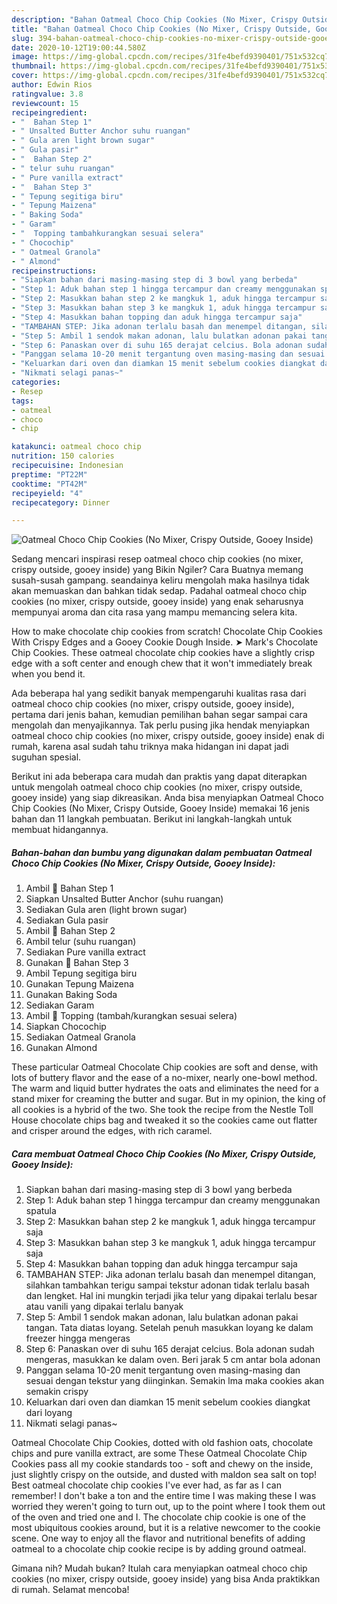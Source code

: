 ```yaml
---
description: "Bahan Oatmeal Choco Chip Cookies (No Mixer, Crispy Outside, Gooey Inside) | Cara Buat Oatmeal Choco Chip Cookies (No Mixer, Crispy Outside, Gooey Inside) Yang Enak dan Simpel"
title: "Bahan Oatmeal Choco Chip Cookies (No Mixer, Crispy Outside, Gooey Inside) | Cara Buat Oatmeal Choco Chip Cookies (No Mixer, Crispy Outside, Gooey Inside) Yang Enak dan Simpel"
slug: 394-bahan-oatmeal-choco-chip-cookies-no-mixer-crispy-outside-gooey-inside-cara-buat-oatmeal-choco-chip-cookies-no-mixer-crispy-outside-gooey-inside-yang-enak-dan-simpel
date: 2020-10-12T19:00:44.580Z
image: https://img-global.cpcdn.com/recipes/31fe4befd9390401/751x532cq70/oatmeal-choco-chip-cookies-no-mixer-crispy-outside-gooey-inside-foto-resep-utama.jpg
thumbnail: https://img-global.cpcdn.com/recipes/31fe4befd9390401/751x532cq70/oatmeal-choco-chip-cookies-no-mixer-crispy-outside-gooey-inside-foto-resep-utama.jpg
cover: https://img-global.cpcdn.com/recipes/31fe4befd9390401/751x532cq70/oatmeal-choco-chip-cookies-no-mixer-crispy-outside-gooey-inside-foto-resep-utama.jpg
author: Edwin Rios
ratingvalue: 3.8
reviewcount: 15
recipeingredient:
- "  Bahan Step 1"
- " Unsalted Butter Anchor suhu ruangan"
- " Gula aren light brown sugar"
- " Gula pasir"
- "  Bahan Step 2"
- " telur suhu ruangan"
- " Pure vanilla extract"
- "  Bahan Step 3"
- " Tepung segitiga biru"
- " Tepung Maizena"
- " Baking Soda"
- " Garam"
- "  Topping tambahkurangkan sesuai selera"
- " Chocochip"
- " Oatmeal Granola"
- " Almond"
recipeinstructions:
- "Siapkan bahan dari masing-masing step di 3 bowl yang berbeda"
- "Step 1: Aduk bahan step 1 hingga tercampur dan creamy menggunakan spatula"
- "Step 2: Masukkan bahan step 2 ke mangkuk 1, aduk hingga tercampur saja"
- "Step 3: Masukkan bahan step 3 ke mangkuk 1, aduk hingga tercampur saja"
- "Step 4: Masukkan bahan topping dan aduk hingga tercampur saja"
- "TAMBAHAN STEP: Jika adonan terlalu basah dan menempel ditangan, silahkan tambahkan terigu sampai tekstur adonan tidak terlalu basah dan lengket. Hal ini mungkin terjadi jika telur yang dipakai terlalu besar atau vanili yang dipakai terlalu banyak"
- "Step 5: Ambil 1 sendok makan adonan, lalu bulatkan adonan pakai tangan. Tata diatas loyang. Setelah penuh masukkan loyang ke dalam freezer hingga mengeras"
- "Step 6: Panaskan over di suhu 165 derajat celcius. Bola adonan sudah mengeras, masukkan ke dalam oven. Beri jarak 5 cm antar bola adonan"
- "Panggan selama 10-20 menit tergantung oven masing-masing dan sesuai dengan tekstur yang diinginkan. Semakin lma maka cookies akan semakin crispy"
- "Keluarkan dari oven dan diamkan 15 menit sebelum cookies diangkat dari loyang"
- "Nikmati selagi panas~"
categories:
- Resep
tags:
- oatmeal
- choco
- chip

katakunci: oatmeal choco chip 
nutrition: 150 calories
recipecuisine: Indonesian
preptime: "PT22M"
cooktime: "PT42M"
recipeyield: "4"
recipecategory: Dinner

---
```



![Oatmeal Choco Chip Cookies (No Mixer, Crispy Outside, Gooey Inside)](https://img-global.cpcdn.com/recipes/31fe4befd9390401/751x532cq70/oatmeal-choco-chip-cookies-no-mixer-crispy-outside-gooey-inside-foto-resep-utama.jpg)

Sedang mencari inspirasi resep oatmeal choco chip cookies (no mixer, crispy outside, gooey inside) yang Bikin Ngiler? Cara Buatnya memang susah-susah gampang. seandainya keliru mengolah maka hasilnya tidak akan memuaskan dan bahkan tidak sedap. Padahal oatmeal choco chip cookies (no mixer, crispy outside, gooey inside) yang enak seharusnya mempunyai aroma dan cita rasa yang mampu memancing selera kita.

How to make chocolate chip cookies from scratch! Chocolate Chip Cookies With Crispy Edges and a Gooey Cookie Dough Inside. ➤ Mark&#39;s Chocolate Chip Cookies. These oatmeal chocolate chip cookies have a slightly crisp edge with a soft center and enough chew that it won&#39;t immediately break when you bend it.

Ada beberapa hal yang sedikit banyak mempengaruhi kualitas rasa dari oatmeal choco chip cookies (no mixer, crispy outside, gooey inside), pertama dari jenis bahan, kemudian pemilihan bahan segar sampai cara mengolah dan menyajikannya. Tak perlu pusing jika hendak menyiapkan oatmeal choco chip cookies (no mixer, crispy outside, gooey inside) enak di rumah, karena asal sudah tahu triknya maka hidangan ini dapat jadi suguhan spesial.


Berikut ini ada beberapa cara mudah dan praktis yang dapat diterapkan untuk mengolah oatmeal choco chip cookies (no mixer, crispy outside, gooey inside) yang siap dikreasikan. Anda bisa menyiapkan Oatmeal Choco Chip Cookies (No Mixer, Crispy Outside, Gooey Inside) memakai 16 jenis bahan dan 11 langkah pembuatan. Berikut ini langkah-langkah untuk membuat hidangannya.

<!--inarticleads1-->

##### Bahan-bahan dan bumbu yang digunakan dalam pembuatan Oatmeal Choco Chip Cookies (No Mixer, Crispy Outside, Gooey Inside):

1. Ambil  🍪 Bahan Step 1
1. Siapkan  Unsalted Butter Anchor (suhu ruangan)
1. Sediakan  Gula aren (light brown sugar)
1. Sediakan  Gula pasir
1. Ambil  🍪 Bahan Step 2
1. Ambil  telur (suhu ruangan)
1. Sediakan  Pure vanilla extract
1. Gunakan  🍪 Bahan Step 3
1. Ambil  Tepung segitiga biru
1. Gunakan  Tepung Maizena
1. Gunakan  Baking Soda
1. Sediakan  Garam
1. Ambil  🍪 Topping (tambah/kurangkan sesuai selera)
1. Siapkan  Chocochip
1. Sediakan  Oatmeal Granola
1. Gunakan  Almond


These particular Oatmeal Chocolate Chip cookies are soft and dense, with lots of buttery flavor and the ease of a no-mixer, nearly one-bowl method. The warm and liquid butter hydrates the oats and eliminates the need for a stand mixer for creaming the butter and sugar. But in my opinion, the king of all cookies is a hybrid of the two. She took the recipe from the Nestle Toll House chocolate chips bag and tweaked it so the cookies came out flatter and crisper around the edges, with rich caramel. 

<!--inarticleads2-->

##### Cara membuat Oatmeal Choco Chip Cookies (No Mixer, Crispy Outside, Gooey Inside):

1. Siapkan bahan dari masing-masing step di 3 bowl yang berbeda
1. Step 1: Aduk bahan step 1 hingga tercampur dan creamy menggunakan spatula
1. Step 2: Masukkan bahan step 2 ke mangkuk 1, aduk hingga tercampur saja
1. Step 3: Masukkan bahan step 3 ke mangkuk 1, aduk hingga tercampur saja
1. Step 4: Masukkan bahan topping dan aduk hingga tercampur saja
1. TAMBAHAN STEP: Jika adonan terlalu basah dan menempel ditangan, silahkan tambahkan terigu sampai tekstur adonan tidak terlalu basah dan lengket. Hal ini mungkin terjadi jika telur yang dipakai terlalu besar atau vanili yang dipakai terlalu banyak
1. Step 5: Ambil 1 sendok makan adonan, lalu bulatkan adonan pakai tangan. Tata diatas loyang. Setelah penuh masukkan loyang ke dalam freezer hingga mengeras
1. Step 6: Panaskan over di suhu 165 derajat celcius. Bola adonan sudah mengeras, masukkan ke dalam oven. Beri jarak 5 cm antar bola adonan
1. Panggan selama 10-20 menit tergantung oven masing-masing dan sesuai dengan tekstur yang diinginkan. Semakin lma maka cookies akan semakin crispy
1. Keluarkan dari oven dan diamkan 15 menit sebelum cookies diangkat dari loyang
1. Nikmati selagi panas~


Oatmeal Chocolate Chip Cookies, dotted with old fashion oats, chocolate chips and pure vanilla extract, are some These Oatmeal Chocolate Chip Cookies pass all my cookie standards too - soft and chewy on the inside, just slightly crispy on the outside, and dusted with maldon sea salt on top! Best oatmeal chocolate chip cookies I&#39;ve ever had, as far as I can remember! I don&#39;t bake a ton and the entire time I was making these I was worried they weren&#39;t going to turn out, up to the point where I took them out of the oven and tried one and I. The chocolate chip cookie is one of the most ubiquitous cookies around, but it is a relative newcomer to the cookie scene. One way to enjoy all the flavor and nutritional benefits of adding oatmeal to a chocolate chip cookie recipe is by adding ground oatmeal. 

Gimana nih? Mudah bukan? Itulah cara menyiapkan oatmeal choco chip cookies (no mixer, crispy outside, gooey inside) yang bisa Anda praktikkan di rumah. Selamat mencoba!
